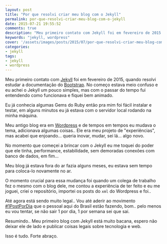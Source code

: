 ```yaml
---
layout: post
title: "Por que resolvi criar meu blog com o Jekyll"
permalink: por-que-resolvi-criar-meu-blog-com-o-jekyll
date: 2015-07-21 19:55:52
comments: true
description: "Meu primeiro contato com Jekyll foi em fevereiro de 2015 quando resolvi estudar a documentação do Bootstrap]."
keywords: "jekyll, wordpress"
cover: '/assets/images/posts/2015/07/por-que-resolvi-criar-meu-blog-com-o-jekyll.jpg'
categories:
- jekyll
tags:
- jekyll
- wordpress
---
```


Meu primeiro contato com [Jekyll](http://jekyllrb.com/) foi em <time datetime="2015-02">fevereiro de 2015</time>, quando resolvi estudar a documentação do [Bootstrap](http://getbootstrap.com/). No começo estava meio confuso e eu achei o Jekyll um pouco simples, mas com o passar do tempo fui entendendo como funcionava e fiquei bem animado.

Eu já conhecia algumas Gems do Ruby então pra mim foi fácil instalar e testar, em alguns minutos eu já estava com o servidor local rodando na minha máquina.

Meu antigo blog era em [Wordpress](http://br.wordpress.org/) e de tempos em tempos eu mudava o tema, adicionava algumas coisas.. Ele era meu projeto de "experiências", mas acabei que enjoando... queria inovar, mudar, sei lá... algo novo.

No momento que começei a brincar com o Jekyll eu me toquei do poder que ele tinha, performance, estabilidade, sem demoradas conexões com banco de dados, em fim...

Meu blog já estava fora do ar fazia alguns meses, eu estava sem tempo para coloca-lo novamente no ar.

O momento crucial para essa mudança foi quando um colega de trabalho fez o mesmo com o blog dele, me contou a experiência de ter feito e eu me joguei, criei o repositório, importei os posts do `xml` do Wordpress e foi..

Até agora está sendo muito legal.. Vou até aderir ao movimento [#1PostPorDia](http://blog.da2k.com.br/2014/12/31/um-post-por-dia/) que o pessoal aqui do Brasil estão fazendo, bom.. pelo menos eu vou tentar, se não sair 1 por dia, 1 por semana sei que sai.

Resumindo.. Meu primeiro blog com Jekyll está muito bacana, espero não deixar ele de lado e publicar coisas legais sobre tecnologia e web.

Isso é tudo. Forte abraço.